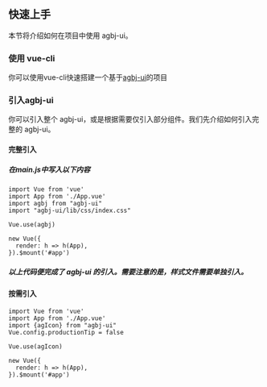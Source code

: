 ## 快速上手
本节将介绍如何在项目中使用 agbj-ui。
### 使用 vue-cli
你可以使用vue-cli快速搭建一个基于[agbj-ui]()的项目
### 引入agbj-ui
你可以引入整个 agbj-ui，或是根据需要仅引入部分组件。我们先介绍如何引入完整的 agbj-ui。
#### 完整引入
##### 在main.js中写入以下内容
```
import Vue from 'vue'
import App from './App.vue'
import agbj from "agbj-ui"
import "agbj-ui/lib/css/index.css"

Vue.use(agbj)

new Vue({
  render: h => h(App),
}).$mount('#app')
```
##### 以上代码便完成了 agbj-ui 的引入。需要注意的是，样式文件需要单独引入。

#### 按需引入
```
import Vue from 'vue'
import App from './App.vue' 
import {agIcon} from "agbj-ui"
Vue.config.productionTip = false

Vue.use(agIcon)

new Vue({
  render: h => h(App),
}).$mount('#app')
```